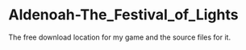 # Aldenoah-The_Festival_of_Lights
The free download location for my game and the source files for it.
